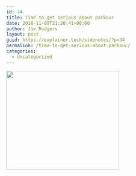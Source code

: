 ```yaml
---
id: 34
title: Time to get serious about parkour
date: 2018-11-09T21:20:41+00:00
author: Joe Rodgers
layout: post
guid: https://explainer.tech/sidenotes/?p=34
permalink: /time-to-get-serious-about-parkour/
categories:
  - Uncategorized
---
```

<img class="aligncenter size-medium wp-image-35" src="https://i0.wp.com/explainer.tech/sidenotes/wp-content/uploads/2018/11/Time-to-get-serious-about-parkour.png?resize=300%2C261&#038;ssl=1" alt="" width="300" height="261" srcset="https://i0.wp.com/explainer.tech/sidenotes/wp-content/uploads/2018/11/Time-to-get-serious-about-parkour.png?resize=300%2C261&ssl=1 300w, https://i0.wp.com/explainer.tech/sidenotes/wp-content/uploads/2018/11/Time-to-get-serious-about-parkour.png?w=800&ssl=1 800w" sizes="(max-width: 300px) 100vw, 300px" data-recalc-dims="1" />